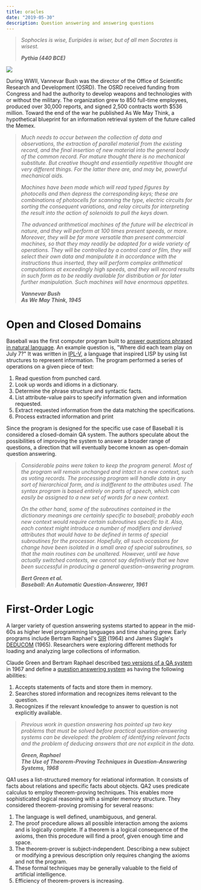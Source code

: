 ```yaml
---
title: oracles
date: "2019-05-30"
description: Question answering and answering questions
---
```


>*Sophocles is wise, Euripides is wiser, but of all men Socrates is wisest.*
>
>***Pythia (440 BCE)***

![](https://cdn.substack.com/image/fetch/w_1456,c_limit,f_auto,q_auto:good,fl_progressive:steep/https%3A%2F%2Fbucketeer-e05bbc84-baa3-437e-9518-adb32be77984.s3.amazonaws.com%2Fpublic%2Fimages%2Ff849790b-1eda-474b-8eb0-1d33920d0bcb_935x655.jpeg)

During WWII, Vannevar Bush was the director of the Office of Scientific Research and Development (OSRD). The OSRD received funding from Congress and had the authority to develop weapons and technologies with or without the military. The organization grew to 850 full-time employees, produced over 30,000 reports, and signed 2,500 contracts worth $536 million. Toward the end of the war he published As We May Think, a hypothetical blueprint for an information retrieval system of the future called the Memex.

>*Much needs to occur between the collection of data and observations, the extraction of parallel material from the existing record, and the final insertion of new material into the general body of the common record. For mature thought there is no mechanical substitute. But creative thought and essentially repetitive thought are very different things. For the latter there are, and may be, powerful mechanical aids.*
>
>*Machines have been made which will read typed figures by photocells and then depress the corresponding keys; these are combinations of photocells for scanning the type, electric circuits for sorting the consequent variations, and relay circuits for interpreting the result into the action of solenoids to pull the keys down.*
>
>*The advanced arithmetical machines of the future will be electrical in nature, and they will perform at 100 times present speeds, or more. Moreover, they will be far more versatile than present commercial machines, so that they may readily be adapted for a wide variety of operations. They will be controlled by a control card or film, they will select their own data and manipulate it in accordance with the instructions thus inserted, they will perform complex arithmetical computations at exceedingly high speeds, and they will record results in such form as to be readily available for distribution or for later further manipulation. Such machines will have enormous appetites.*
>
>***Vannevar Bush***  
>***As We May Think, 1945***

# Open and Closed Domains

Baseball was the first computer program built to [answer questions phrased in natural language](https://web.stanford.edu/class/linguist289/p219-green.pdf). An example question is, "Where did each team play on July 7?" It was written in [IPL-V](http://bitsavers.org/pdf/rand/ipl/Information_Processing_Language-V_Second_Edition_1964.pdf), a language that inspired LISP by using list structures to represent information. The program performed a series of operations on a given piece of text:

1. Read question from punched card.
2. Look up words and idioms in a dictionary.
3. Determine the phrase structure and syntactic facts.
4. List attribute-value pairs to specify information given and information requested.
5. Extract requested information from the data matching the specifications.
6. Process extracted information and print

Since the program is designed for the specific use case of Baseball it is considered a closed-domain QA system. The authors speculate about the possibilities of improving the system to answer a broader range of questions, a direction that will eventually become known as open-domain question answering.

>*Considerable pains were taken to keep the program general. Most of the program will remain unchanged and intact in a new context, such as voting records. The processing program will handle data in any sort of hierarchical form, and is indifferent to the attributes used. The syntax program is based entirely on parts of speech, which can easily be assigned to a new set of words for a new context.*
>
>*On the other hand, some of the subroutines contained in the dictionary meanings are certainly specific to baseball; probably each new context would require certain subroutines specific to it. Also, each context might introduce a number of modifiers and derived attributes that would have to be defined in terms of special subroutines for the processor. Hopefully, all such occasions for change have been isolated in a small area of special subroutines, so that the main routines can be unaltered. However, until we have actually switched contexts, we cannot say definitively that we have been successful in producing a general question-answering program.*
>
>***Bert Green et al.***  
>***Baseball: An Automatic Question-Answerer, 1961***

# First-Order Logic

A larger variety of question answering systems started to appear in the mid-60s as higher level programming languages and time sharing grew. Early programs include Bertram Raphael's [SIR](https://dspace.mit.edu/handle/1721.1/6904) (1964) and James Slagle's [DEDUCOM](https://dl.acm.org/citation.cfm?id=365960) (1965). Researchers were exploring different methods for loading and analyzing large collections of information.

Claude Green and Bertram Raphael described [two versions of a QA system](https://apps.dtic.mil/dtic/tr/fulltext/u2/656789.pdf) in 1967 and define a [question answering system](https://www.kestrel.edu/home/people/green/publications/green-raphael-retyped.pdf) as having the following abilities:

1. Accepts statements of facts and store them in memory.
2. Searches stored information and recognizes items relevant to the question.
3. Recognizes if the relevant knowledge to answer to question is not explicitly available.

>*Previous work in question answering has pointed up two key problems that must be solved before practical question-answering systems can be developed: the problem of identifying relevant facts and the problem of deducing answers that are not explicit in the data.*
>
>***Green, Raphael***  
>***The Use of Theorem-Proving Techniques in Question-Answering Systems, 1968***

QA1 uses a list-structured memory for relational information. It consists of facts about relations and specific facts about objects. QA2 uses predicate calculus to employ theorem-proving techniques. This enables more sophisticated logical reasoning with a simpler memory structure. They considered theorem-proving promising for several reasons:

1. The language is well defined, unambiguous, and general.
2. The proof procedure allows all possible interaction among the axioms and is logically complete. If a theorem is a logical consequence of the axioms, then this procedure will find a proof, given enough time and space.
3. The theorem-prover is subject-independent. Describing a new subject or modifying a previous description only requires changing the axioms and not the program.
4. These formal techniques may be generally valuable to the field of artificial intelligence.
5. Efficiency of theorem-provers is increasing.